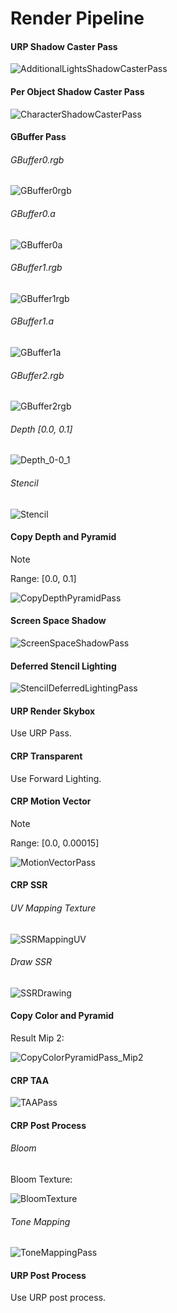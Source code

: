 # Render Pipeline

#### URP Shadow Caster Pass

![AdditionalLightsShadowCasterPass](./RenderPipeline.assets/AdditionalLightsShadowCasterPass.png)

#### Per Object Shadow Caster Pass

![CharacterShadowCasterPass](./RenderPipeline.assets/CharacterShadowCasterPass.png)

#### GBuffer Pass

###### GBuffer0.rgb

![GBuffer0rgb](./RenderPipeline.assets/GBuffer0rgb.png)

###### GBuffer0.a

![GBuffer0a](./RenderPipeline.assets/GBuffer0a.png)

###### GBuffer1.rgb

![GBuffer1rgb](./RenderPipeline.assets/GBuffer1rgb.png)

###### GBuffer1.a

![GBuffer1a](./RenderPipeline.assets/GBuffer1a.png)

###### GBuffer2.rgb

![GBuffer2rgb](./RenderPipeline.assets/GBuffer2rgb.png)

###### Depth [0.0, 0.1]

![Depth_0-0_1](./RenderPipeline.assets/Depth_0-0_1.png)

###### Stencil

![Stencil](./RenderPipeline.assets/Stencil.png)

#### Copy Depth and Pyramid

> [!NOTE]
>
> Range: [0.0, 0.1]

![CopyDepthPyramidPass](./RenderPipeline.assets/CopyDepthPyramidPass.png)

#### Screen Space Shadow

![ScreenSpaceShadowPass](./RenderPipeline.assets/ScreenSpaceShadowPass.png)

#### Deferred Stencil Lighting

![StencilDeferredLightingPass](./RenderPipeline.assets/StencilDeferredLightingPass.png)

#### URP Render Skybox

Use URP Pass.



#### CRP Transparent

Use Forward Lighting.



#### CRP Motion Vector

> [!NOTE]
>
> Range: [0.0, 0.00015]

![MotionVectorPass](./RenderPipeline.assets/MotionVectorPass.png)

#### CRP SSR

###### UV Mapping Texture

![SSRMappingUV](./RenderPipeline.assets/SSRMappingUV.png)

###### Draw SSR

![SSRDrawing](./RenderPipeline.assets/SSRDrawing.png)

#### Copy Color and Pyramid

Result Mip 2:

![CopyColorPyramidPass_Mip2](./RenderPipeline.assets/CopyColorPyramidPass_Mip2.png)

#### CRP TAA

![TAAPass](./RenderPipeline.assets/TAAPass.png)

#### CRP Post Process

###### Bloom

Bloom Texture:

![BloomTexture](./RenderPipeline.assets/BloomTexture.png)

###### Tone Mapping

![ToneMappingPass](./RenderPipeline.assets/ToneMappingPass.png)

#### URP Post Process

Use URP post process.